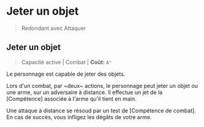 # Jeter un objet

> Redondant avec Attaquer

## Jeter un objet

> Capacité active \| Combat \| **Coût:** `A°`

Le personnage est capable de jeter des objets.

Lors d'un combat, par ~deux~ actions, le personnage peut jeter un objet ou une arme, sur un adversaire à distance. Il effectue un jet de la \[Compétence\] associée à l'arme qu'il tient en main.

Une attaque à distance se résoud par un test de \[Compétence de combat\]. En cas de succès, vous infligez les dégâts de votre arme.

